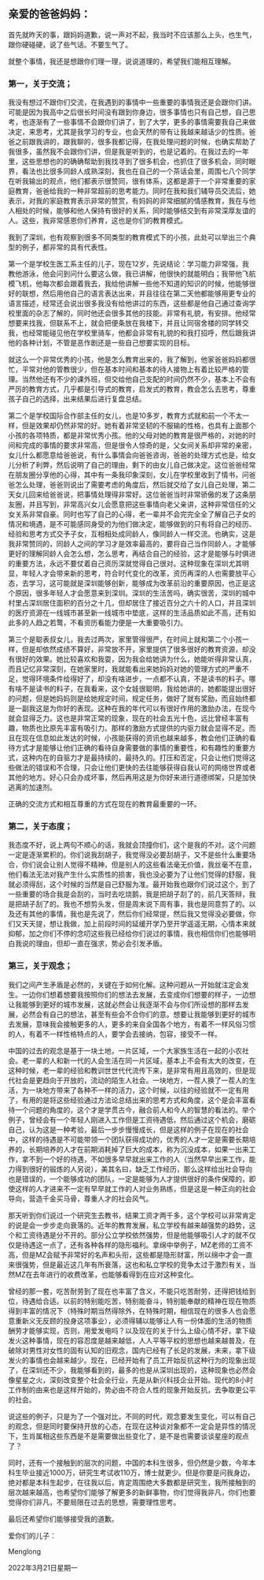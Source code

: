 ## 亲爱的爸爸妈妈：

首先就昨天的事，跟妈妈道歉，说一声对不起，我当时不应该那么上头，也生气，跟你硬碰硬，说了些气话。不要生气了。

就整个事情，我还是想跟你们理一理，说说道理的，希望我们能相互理解。

### 第一，关于交流；

我没有想过不跟你们交流，在我遇到的事情中一些重要的事情我还是会跟你们讲。可能是因为我高中之后很长时间没有跟到你身边，很多事情也只有自己想，自己思考，也逐渐有了一些事情不会跟你们讲了，到了大学，更多的事情需要我自己来做决定，来思考，尤其是我学习的专业，也会天然的带有让我越来越话少的性质。爸爸之前跟我讲的，跟我聊的，很多我都记得，在我处理问题的时候，也确实帮助了我很多，虽然我不会跟你们讲，但是我是听到的，也是记着的。在我过去的一年里，这些思想也的的确确帮助到我找寻到了很多机会，也抓住了很多机会，同时眼界，看法也比很多同龄人成熟深刻，我也在自己的一个茶话会里，周围七八个同学在听我输出的观点，他们都表示很赞同，很有体系，这都是源于一个非常重要的家庭教育，爸爸给我的一种非常超前的思考能力。同时在我和我们辅导员交流后，她表示，对我的家庭教育表示非常的赞赏，有妈妈的非常细腻的情感教育，我在与他人相处的时候，能够和他人保持有很好的关系，同时能够结交到有非常深厚友谊的人。这些，我非常感恩你们养育，这也是你们的教育模式。

我到了深圳，也有观察到很多不同类型的教育模式下的小孩，此处可以举出三个典型的例子，都非常的具有代表性。

第一个是学校生医工系主任的儿子，现在12岁，先说结论：学习能力非常强，我教他游泳，他会问到问什么要这么做，我已讲解，他很快的就能明白；我带他飞航模飞机，他每次都会跟着我去，我给他讲解一些他不知道的知识的时候，他能够很好的联想，然后用他自己的语言表达出来，并且往往在第二天他都能够用更专业的语言描述，经常还会说出很多我没有给他讲过的东西，这些都是他自己通过查询学校里面的杂志了解的，同时他还会很多其他的技能。非常有礼貌，有安排。他经常想要来找我，但联系不上，就会把便条放在我楼下，并且让同宿舍楼的同学转交我，也经常能碰见他在学校里骑车，他都会非常有礼貌的和我打招呼，然后跟我讲他的各种计划，不管是恶作剧还是一些自己想要实现的目标。

就这么一个非常优秀的小孩，他是怎么教育出来的，我了解到，他家爸爸妈妈都很忙，平常对他的管教很少，但在基本时间和基本的待人接物上有着比较严格的管理。当然他还有不少的课外班，但交给他自己支配的时间仍然不少，基本上不会有严厉的教育方式，几乎都是引导式的教育，启发式的教育，教会怎么去思考，尊重孩子自己的选择，出来结果后进行复盘总结。

第二个是学校国际合作部主任的女儿，也是10多岁，教育方式就和前一个不太一样，但是效果却仍然非常的好。她有着非常坚韧的不服输的性格，也具有上面那个小孩的各项特质，都是非常优秀小孩。他的父母对她的教育是很严格的，对她的时间和完成的事情的要求非常高，但是很令人惊奇的是，父女间关系却非常的亲密，女儿什么都愿意给爸爸说，有什么事情会向爸爸咨询，爸爸的处理方式也是，给女儿分析了利弊，然后说明了自己的理由，剩下的由女儿自己做决定。这位爸爸经常在朋友圈分享他的心得，其中有一条我印象深刻，女儿在学校里收到了情书，问爸爸怎么处理，爸爸则说出了需要考虑的角度后，然后就交给了女儿自己处理，第二天女儿回来给爸爸说，把事情处理得非常好。这位爸爸当时非常骄傲的发了这条朋友圈，并且写到，非常高兴女儿会愿意把这些事情向老父亲讲，这种非常信任的父女关系非常自豪。同时也写了自己的心得，老一辈并不会完完全全了解自己子女的情况和境遇，是不可能感同身受的为他们做决定，能够做到的只有将自己的经历、经验和思考方式交予子女，互相相处成同龄人，像同龄人一样交流。也确实，这是我非常赞同的，同龄人之间的学习才是效率最高的，要将自己当作同龄人，才能够更好的理解同龄人会怎么想，怎么思考，再结合自己的经验，这才是能够与时俱进的重要方法，永远不要仗着自己资历深就觉得自己很对。这种现象在深圳尤其明显，年轻人才会带来新的思考，符合时代变化的改革，资历再深的人也需要放平心态，去学习，这可能就是深圳能够创新，能够成为改革前沿的重要原因，也正是这个原因，很多年轻人才会愿意来到深圳。深圳的生活苦吗，确实很苦，深圳的城中村里占深圳居住面积的百分之十几，但却居住了接近百分之六十的人口，并且深圳的医疗资源在一线城市甚至新一线城市中垫底，这样的生活品质如此不高，还有如此多的人趋之若鹜，不看资历看能力便是一大重要吸引力。

第三个是聪表叔女儿，我去过两次，家里管得很严，在时间上就和第二个小孩一样，但是却依然成绩不算好，非常放不开，家里提供了很多很好的教育资源，却没有很好的效果。她比较喜欢和我耍，因为我会给她讲为什么，她能听得非常认真，而且记忆非常深刻，在她家里时，我就能看出来她妈妈对她的管理方式的严重不足，觉得环境条件给得好了，却没有啥进步，一点都不认真，不是读书的料子。哪有啥不是读书的料子，在我看来，这个女娃很聪明，我给她讲的，她都能提出很好的问题，但是她妈妈则是给她规定时间，规定任务，做好了就有奖励，而且始终都是一副我这是为你好的表现。这种在我的年代可以有很好作用的激励办法，在现今就会显得乏力。这也是非常正常的现象，现在的社会五光十色，远比曾经丰富有趣，物质也比原先丰富有吸引力。那样的激励方式提供的内驱力就会显得不足。而且在现在信息如此发达的时候，小孩能获得的资讯也越来越多，教会他们正确的看待方式才是能够让他们正确的看待自身需要做的事情的重要性，和有趣性的重要方式，这种内在的自驱力才是最持续的，最持久的。打压和否定，只会让他们觉得这些做法的错误和不合理，只会让他们更快的去往能够获得自我认可的网络世界或者其他的地方。好心只会办成坏事，然后再用这是为你好来进行道德绑架，只是加快逃离的加速剂。

正确的交流方式和相互尊重的方式在现在的教育最重要的一环。

### 第二，关于态度；

我态度不好，说上两句不顺心的话，我就会顶撞你们，这个是我的不对。这个问题一定是逐渐累积的。你们说我刮胡子，我觉得没必要刮胡子，又不是些什么重要场合，你们说会让别人觉得不精神，但是别人的这些看法毫无价值，我丝毫不在意，他们看法无法对我产生什么实质性的损害，我也没必要为了让他们觉得的舒服，我就必须得刮，这个时候的当然是自己舒服为准。最开始我也跟你们说过这个，到了一些重要的场合我是会刮的，当时去吃烧鹅，我是把胡子刮了的，前几天答辩，我是把胡子刮了的。我也不想剪头发，但是周末说下周有事，我也是同意剪了的。以及还有其他的事情，我也是先说了，然后你们经常提，然后我又觉得没必要做，你们又天天提，想让我做，加上前段时间的延缓开学乃至开学遥遥无期，心情本来就抑郁，加之你们不停的念叨这些我已经给你们说过的事情，我也相信你们也能够明白我说的理由，但却一直在强求，势必会引发矛盾。

### 第三，关于观念；

我们之间产生矛盾是必然的，关键在于如何化解。这种问题从一开始就注定会发生。一边你们想着想要我按照你们的想法去发展，去变成你们想要的样子，一边想让我能够到更好的城市发展，这就必然会让我逐渐不会与你们所设想的那样去发展，必然会有自己的想法，甚至有些会不合你们的意。想要让我能够到更好的城市去发展，意味我会接触更多的人，更多的来自全国各个地方，有着不一样风俗习惯的人，有着不一样性格特点的人，要学会去接纳，包容，接受不一样。

中国的过去的观念是基于一块土地，一片区域，一个大家族生活在一起的小农社会。老一辈的人和新一代的人会生活在同一片区域，基本上不会有太大的改变，在这种时候，老一辈的经验和教训世世代代流传下来，是非常有用且高效的，但是现代社会是更趋向于开放的，流动的陌生人社会。一块地方，一茬人换了一茬人的生活，为一块地方带来了各种不一样的活力，这个时候，以往的经验就不一定有用了，有用的是将这些经验通过方法论总结出来的思考方式和角度，这个是会丰富看待一个问题的角度的，这个才是学贯古今，融合前人和今人的智慧的看法的。举个例子，曾经会有一个年轻人刚进入工作但是工资待遇低，然后通过这个机会，磨砺自己，认为这是一种考验，最后一步步慢慢成长，但是这样的例子在现在的社会中，这样的待遇是不可能带领一个团队获得成功的，优秀的人才一定是需要长期培养的，长期培养的人才在前期消耗掉了巨大的成本，称为沉没成本，如果一出来工作，拿不到一个好的待遇，不如很多早早就出来工作的人（当然早早出来工作，能力得到很好的锻炼的人另说），美其名曰，缺乏工作经历，那么这样给出社会导向也是错误的，一个能够成功的团队，一定是能够为人才提供很好的条件保障的，即使这样的人才进来不一定有早早就工作的人对业务熟练，但是这是一种正向的社会导向，营造千金买马骨，尊重人才的社会风气。

那天听到你们说过一个研究生去教书，结果工资才两千多，这个学校可以非常肯定的说是会一步步走向衰落的。近年的教育发展，私立学校有越来越强势的趋势，这个和工资待遇是分不开的。部分公立学校依然强势，但是他能够吸引人才的就不仅仅是待遇这一点了，还有各种各样的隐形福利。拿绵中举例子，MZ老师的工资不高，但是MZ会赋予非常好的名声和头衔，这些都是隐形财富，所以绵中才会一直来很强势，但是最近这几年有所衰落，这也和私立学校的竞争太过于激烈有关，当然MZ在去年进行的收费改革，也能够看得到在应对这种变化。

曾经的那一套，吃苦耐劳到了现在也丰富了含义，不能只吃苦耐劳，还得把钱给到位，待遇给合适。以前的特别能吃苦，特别能奋斗，特别能奉献的精神在现在物质得到丰富的情况下（特殊时期当然得除外，在特殊时期，相信现在的很多人也会愿意重新义无反顾的投身这项事业），必须得辅以能够让人有一份体面的生活的物质酬劳才能够实现，否则，用爱发电吗？以及现在的关于什么上级心情不好，拿下级发火这种事情，现在的容忍度是越来越低，人人平等平权的思想也越来越普及，在破除对男性对女性的固有认知的旧观念，国内已经有了长足的发展，未来，拿下级发火的事情也会越来越少。现在，已经开始有了员工开始反抗这种行为的现象出现了，在深圳还不少，我能够看到的，最多的也是从深圳出现的，这种现象也必然会像星星之火，深刻改变整个社会全行业，先是从新兴科技企业开始。现代的8小时工作制的由来也是这样开始的，势必由不符合人性的现象开始反抗，去争取更公平的社会。

说这些的例子，只是为了一个强对比，不同的时代，观念要发生变化，可以有自己的观念，但是同时要保持开放的心态，在现在这种谈对象都不一定会是异性的情况下，生肖属相这些东西是不是需要做出些变化了，是不是也需要谈谈星座的观点了？

同时，还有一个接触到的层次的问题，中国的本科生很多，但仍然是少数，今年本科生毕业接近1000万，研究生考试收110万，博士就更少。但是你要是问我身边，绝对都是本科生起步，在往我以后，肯定周围绝大多数都是研究生，我所接触到的层次越来越高，也希望你们能够了解更多的新鲜事物，你们觉得我非凡，你们也要觉得你们非凡，不要局限在过去的思想，需要理性思考。

最后还希望你们能够接受我的道歉。

爱你们的儿子：

Menglong

2022年3月21日星期一
